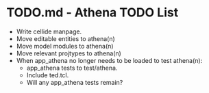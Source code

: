 # TODO.md - Athena TODO List

- Write cellide manpage.
- Move editable entities to athena(n)
- Move model modules to athena(n)
- Move relevant projtypes to athena(n)
- When app_athena no longer needs to be loaded to test athena(n):
    - app_athena tests to test/athena.
    - Include ted.tcl.
    - Will any app_athena tests remain?



